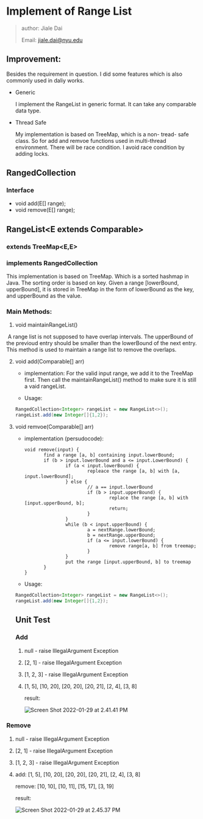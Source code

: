 # Implement of Range List

> author: Jiale Dai
>
> Email: jiale.dai@nyu.edu

## Improvement:

Besides the requirement in question. I did some features which is also commonly used in daliy works.

- Generic

  I implement the RangeList in generic format. It can take any comparable data type.

- Thread Safe

  My implementation is based on TreeMap, which is a non- tread- safe class. So for add and remvoe functions used in multi-thread environment. There will be race condition. I avoid race condition by adding locks.

## RangedCollection

### Interface

- void add(E[] range);
- void remove(E[] range);

## RangeList&lt;E extends Comparable&gt;

### extends TreeMap<E,E>

### implements RangedCollection

This implementation is based on TreeMap. Which is a sorted hashmap in Java. The sorting order is based on key. Given a range [lowerBound, upperBound], it is stored in TreeMap in the form of lowerBound as the key, and upperBound as the value.

### Main Methods:

1. void maintainRangeList()

​		A range list is not supposed to have overlap intervals. The upperBound of the previoud entry should be smaller than the lowerBound of the next entry. This method is used to maintain a range list to remove the overlaps.

2. void add(Comparable[] arr)

   - implementation: For the valid input range, we add it to the TreeMap first. Then call the maintainRangeList() method to make sure it is still a vaid rangeList.

   - Usage:

   ```java
   RangedCollection<Integer> rangeList = new RangeList<>();
   rangeList.add(new Integer[]{1,2});
   ```

3. void remvoe(Comparable[]  arr)

   - implementation (persudocode):

     ```
     void remove(input) {
     		find a range [a, b] containing input.lowerBound;
     		if (b > input.lowerBound and a <= input.LowerBound) {
     				if (a < input.lowerBound) {
     						repleace the range [a, b] with [a, input.lowerBound];
     				} else {
     						// a == input.lowerBound
     						if (b > input.upperBound) {
     								replace the range [a, b] with [input.upperBound, b];
     								return;
     						}
     				}
     				while (b < input.upperBound) {
     						a = nextRange.lowerBound;
     						b = nextRange.upperBound;
     						if (a <= input.lowerBound) {
     								remove range[a, b] from treemap;
     						}
     				}
     				put the range [input.upperBound, b] to treemap
     		}
     }
     ```

   - Usage:

   ```java
   RangedCollection<Integer> rangeList = new RangeList<>();
   rangeList.add(new Integer[]{1,2});
   ```

   ## Unit Test

   ### Add

   1. null - raise IllegalArgument Exception

   2. [2, 1] - raise IllegalArgument Exception

   3. [1, 2, 3] - raise IllegalArgument Exception

   4. [1, 5], [10, 20], [20, 20], [20, 21], [2, 4], [3, 8]

      result:

      ![Screen Shot 2022-01-29 at 2.41.41 PM](https://tva1.sinaimg.cn/large/008i3skNgy1gyv5ygb356j30u00v1tbt.jpg)

### Remove

1. null - raise IllegalArgument Exception

2. [2, 1] - raise IllegalArgument Exception

3. [1, 2, 3] - raise IllegalArgument Exception

4. add: [1, 5], [10, 20], [20, 20], [20, 21], [2, 4], [3, 8]

   remove: [10, 10], [10, 11], [15, 17], [3, 19]

   result:

   ![Screen Shot 2022-01-29 at 2.45.37 PM](https://tva1.sinaimg.cn/large/008i3skNgy1gyv61w079pj30ty0hi758.jpg)